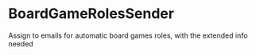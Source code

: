 # BoardGameRolesSender
Assign to emails for automatic board games roles, with the extended info needed
